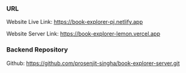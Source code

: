 ### URL

Website Live Link: https://book-explorer-pj.netlify.app

Website Server Link: https://book-explorer-lemon.vercel.app

### Backend Repository

Github: https://github.com/prosenjit-singha/book-explorer-server.git
